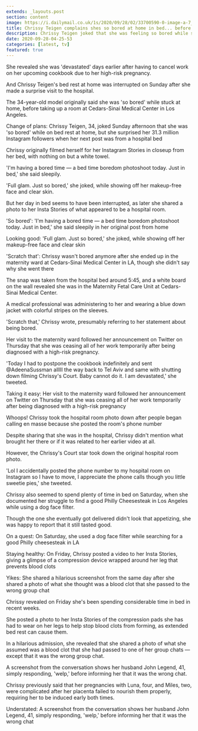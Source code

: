 ```yaml
---
extends: _layouts.post
section: content
image: https://i.dailymail.co.uk/1s/2020/09/28/02/33700590-0-image-a-7_1601258221298.jpg 
title: Chrissy Teigen complains shes so bored at home in bed... before going to the hospital 
description: Chrissy Teigen joked that she was feeling so bored while staying in bed at home. But later in the day, she revealed she had to go to the hospital for an unspecified reason. 
date: 2020-09-28-04-25-53 
categories: [latest, tv] 
featured: true 
--- 
```

She revealed she was 'devastated' days earlier after having to cancel work on her upcoming cookbook due to her high-risk pregnancy.

And Chrissy Teigen's bed rest at home was interrupted on Sunday after she made a surprise visit to the hospital.

The 34-year-old model originally said she was 'so bored' while stuck at home, before taking up a room at Cedars-Sinai Medical Center in Los Angeles.

Change of plans: Chrissy Teigen, 34, joked Sunday afternoon that she was 'so bored' while on bed rest at home, but she surprised her 31.3 million Instagram followers when her next post was from a hospital bed

Chrissy originally filmed herself for her Instagram Stories in closeup from her bed, with nothing on but a white towel.

'I'm having a bored time — a bed time boredom photoshoot today. Just in bed,' she said sleepily.

'Full glam. Just so bored,' she joked, while showing off her makeup-free face and clear skin.

But her day in bed seems to have been interrupted, as later she shared a photo to her Insta Stories of what appeared to be a hospital room.

'So bored': 'I'm having a bored time — a bed time boredom photoshoot today. Just in bed,' she said sleepily in her original post from home

Looking good: 'Full glam. Just so bored,' she joked, while showing off her makeup-free face and clear skin

'Scratch that': Chrissy wasn't bored anymore after she ended up in the maternity ward at Cedars-Sinai Medical Center in LA, though she didn't say why she went there

The snap was taken from the hospital bed around 5:45, and a white board on the wall revealed she was in the Maternity Fetal Care Unit at Cedars-Sinai Medical Center.

A medical professional was administering to her and wearing a blue down jacket with colorful stripes on the sleeves.

'Scratch that,' Chrissy wrote, presumably referring to her statement about being bored.

Her visit to the maternity ward followed her announcement on Twitter on Thursday that she was ceasing all of her work temporarily after being diagnosed with a high-risk pregnancy.

'Today I had to postpone the cookbook indefinitely and sent @AdeenaSussman alllll the way back to Tel Aviv and same with shutting down filming Chrissy's Court. Baby cannot do it. I am devastated,' she tweeted. 

Taking it easy: Her visit to the maternity ward followed her announcement on Twitter on Thursday that she was ceasing all of her work temporarily after being diagnosed with a high-risk pregnancy

Whoops! Chrissy took the hospital room photo down after people began calling en masse because she posted the room's phone number

Despite sharing that she was in the hospital, Chrissy didn't mention what brought her there or if it was related to her earlier video at all.

However, the Chrissy's Court star took down the original hospital room photo.

'Lol I accidentally posted the phone number to my hospital room on Instagram so I have to move, I appreciate the phone calls though you little sweetie pies,' she tweeted. 

Chrissy also seemed to spend plenty of time in bed on Saturday, when she documented her struggle to find a good Philly Cheesesteak in Los Angeles while using a dog face filter.

Though the one she eventually got delivered didn't look that appetizing, she was happy to report that it still tasted good. 

On a quest: On Saturday, she used a dog face filter while searching for a good Philly cheesesteak in LA

Staying healthy: On Friday, Chrissy posted a video to her Insta Stories, giving a glimpse of a compression device wrapped around her leg that prevents blood clots

Yikes: She shared a hilarious screenshot from the same day after she shared a photo of what she thought was a blood clot that she passed to the wrong group chat

Chrissy revealed on Friday she's been spending considerable time in bed in recent weeks.

She posted a photo to her Insta Stories of the compression pads she has had to wear on her legs to help stop blood clots from forming, as extended bed rest can cause them.

In a hilarious admission, she revealed that she shared a photo of what she assumed was a blood clot that she had passed to one of her group chats — except that it was the wrong group chat.

A screenshot from the conversation shows her husband John Legend, 41, simply responding, 'welp,' before informing her that it was the wrong chat.

Chrissy previously said that her pregnancies with Luna, four, and Miles, two, were complicated after her placenta failed to nourish them properly, requiring her to be induced early both times.

Understated: A screenshot from the conversation shows her husband John Legend, 41, simply responding, 'welp,' before informing her that it was the wrong chat 


